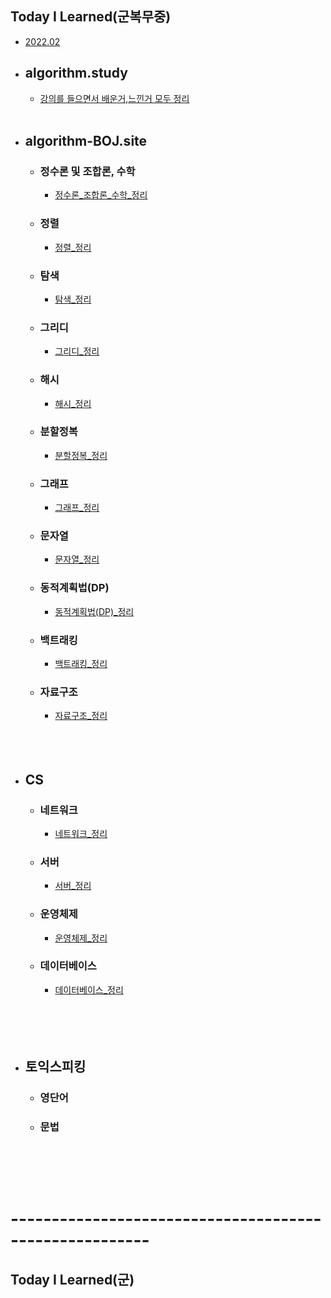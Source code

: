## Today I Learned(군복무중)

- [2022.02](https://github.com/SeungMin2001/TIL/tree/main/2022.02) 
 
 - ## algorithm.study
   - [강의를 들으면서 배운거,느낀거 모두 정리](https://github.com/SeungMin2001/TIL/tree/main/CodingTest)<br><br>

 - ## algorithm-BOJ.site
   - ### 정수론 및 조합론, 수학
     - [정수론_조합론_수학_정리](https://github.com/ssm2020/TIL/blob/main/algorithm_md_list/%EC%A0%95%EC%88%98%EB%A1%A0_%EC%A1%B0%ED%95%A9%EB%A1%A0_%EC%88%98%ED%95%99)<br>


   - ### 정렬
     - [정렬_정리](https://github.com/ssm2020/TIL/blob/main/algorithm_md_list/%EC%A0%95%EB%A0%AC)<br>


   - ### 탐색
     - [탐색_정리](https://github.com/ssm2020/TIL/blob/main/algorithm_md_list/%ED%83%90%EC%83%89)<br>


   - ### 그리디
     - [그리디_정리](https://github.com/ssm2020/TIL/blob/main/algorithm_md_list/%EA%B7%B8%EB%A6%AC%EB%94%94)<br> 


   - ### 해시
     - [해시_정리](https://github.com/ssm2020/TIL/blob/main/algorithm_md_list/%ED%95%B4%EC%8B%9C)<br>   


   - ### 분할정복
     - [분할정복_정리](https://github.com/ssm2020/TIL/blob/main/algorithm_md_list/%EB%B6%84%ED%95%A0%EC%A0%95%EB%B3%B5)<br> 


   - ### 그래프
     - [그래프_정리](https://github.com/ssm2020/TIL/blob/main/algorithm_md_list/%EA%B7%B8%EB%9E%98%ED%94%84)<br> 
   - ### 문자열


     - [문자열_정리](https://github.com/ssm2020/TIL/blob/main/algorithm_md_list/%EB%AC%B8%EC%9E%90%EC%97%B4)<br> 


   - ### 동적계획법(DP)
     - [동적계획법(DP)_정리](https://github.com/ssm2020/TIL/blob/main/algorithm_md_list/%EB%8F%99%EC%A0%81%EA%B3%84%ED%9A%8D%EB%B2%95(DP))<br> 


   - ### 백트래킹
     - [백트래킹_정리](https://github.com/ssm2020/TIL/blob/main/algorithm_md_list/%EB%B0%B1%ED%8A%B8%EB%9E%98%ED%82%B9)<br> 


   - ### 자료구조
     - [자료구조_정리](https://github.com/ssm2020/TIL/blob/main/algorithm_md_list/%EC%9E%90%EB%A3%8C%EA%B5%AC%EC%A1%B0)<br><br><br><br>


 - ## CS  
   - ### 네트워크
     - [네트워크_정리](https://github.com/ssm2020/TIL/blob/main/CS/Network)<br> 
   - ### 서버
     - [서버_정리](https://github.com/ssm2020/TIL/blob/main/CS/Server)<br> 
   - ### 운영체제
     - [운영체제_정리](https://github.com/ssm2020/TIL/blob/main/CS/OS)<br> 
   - ### 데이터베이스
     - [데이터베이스_정리](https://github.com/ssm2020/TIL/blob/main/CS/DataBase)<br>
   <br><br><br><br>


 - ## 토익스피킹
   - ### 영단어
   - ### 문법<br><br><br><br><br> 



# -------------------------------------------------------


## Today I Learned(군)
 
